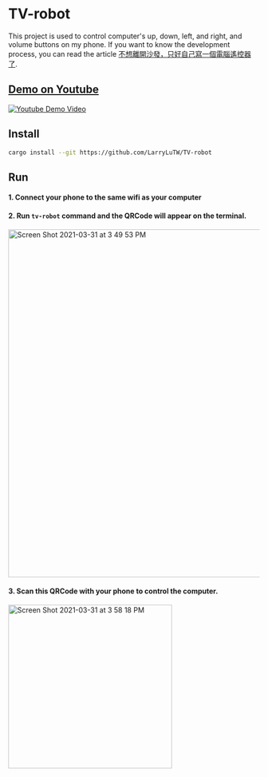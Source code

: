 # TV-robot

This project is used to control computer's up, down, left, and right, and volume buttons on my phone. If you want to know the development process, you can read the article [不想離開沙發，只好自己寫一個電腦遙控器了](https://medium.com/starbugs/how-to-make-a-computer-controller-7f8ffcdbe993).

## [Demo on Youtube](https://www.youtube.com/watch?v=aIx-Li1m-3c)

[![Youtube Demo Video](https://user-images.githubusercontent.com/10403741/113395919-39aab680-93cd-11eb-8a72-36f374df1927.png)](https://www.youtube.com/watch?v=aIx-Li1m-3c)

## Install

```sh
cargo install --git https://github.com/LarryLuTW/TV-robot
```

## Run

#### 1. Connect your phone to the same wifi as your computer 

#### 2. Run `tv-robot` command and the QRCode will appear on the terminal.

<img width="697" alt="Screen Shot 2021-03-31 at 3 49 53 PM" src="https://user-images.githubusercontent.com/10403741/113109894-046d5f80-9239-11eb-9f09-61dc372218c0.png">

#### 3. Scan this QRCode with your phone to control the computer.

<img width="328" alt="Screen Shot 2021-03-31 at 3 58 18 PM" src="https://user-images.githubusercontent.com/10403741/113110769-08e64800-923a-11eb-81cb-7b0abb651cde.png">
